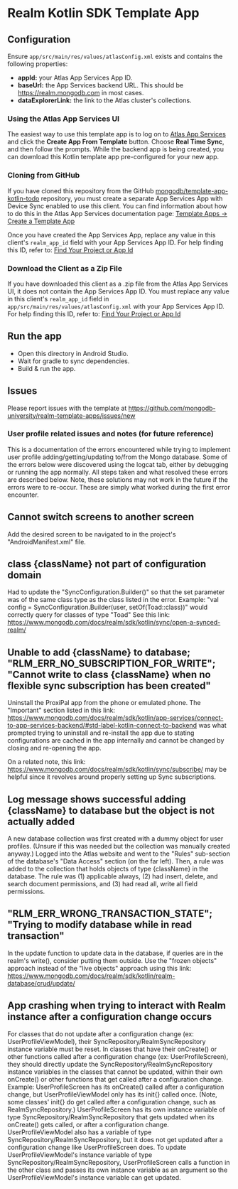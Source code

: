 # Realm Kotlin SDK Template App

## Configuration

Ensure `app/src/main/res/values/atlasConfig.xml` exists and contains the following properties:

- **appId:** your Atlas App Services App ID.
- **baseUrl:** the App Services backend URL. This should be https://realm.mongodb.com in most cases.
- **dataExplorerLink:** the link to the Atlas cluster's collections.

### Using the Atlas App Services UI

The easiest way to use this template app is to log on to [Atlas App Services](https://realm.mongodb.com/) and click the **Create App From Template** button. Choose 
**Real Time Sync**, and then follow the prompts. While the backend app is being 
created, you can download this Kotlin template app pre-configured for your new 
app.

### Cloning from GitHub

If you have cloned this repository from the GitHub
[mongodb/template-app-kotlin-todo](https://github.com/mongodb/template-app-kotlin-todo.git)
repository, you must create a separate App Services App with Device Sync
enabled to use this client. You can find information about how to do this
in the Atlas App Services documentation page:
[Template Apps -> Create a Template App](https://www.mongodb.com/docs/atlas/app-services/reference/template-apps/)

Once you have created the App Services App, replace any value in this client's
`realm_app_id` field with your App Services App ID. For help finding this ID, refer
to: [Find Your Project or App Id](https://www.mongodb.com/docs/atlas/app-services/reference/find-your-project-or-app-id/)

### Download the Client as a Zip File

If you have downloaded this client as a .zip file from the Atlas App Services
UI, it does not contain the App Services App ID. You must replace any value
in this client's `realm_app_id` field in `app/src/main/res/values/atlasConfig.xml`
with your App Services App ID. For help finding this ID, refer to:
[Find Your Project or App Id](https://www.mongodb.com/docs/atlas/app-services/reference/find-your-project-or-app-id/)

## Run the app

- Open this directory in Android Studio.
- Wait for gradle to sync dependencies.
- Build & run the app.

## Issues

Please report issues with the template at https://github.com/mongodb-university/realm-template-apps/issues/new

### User profile related issues and notes (for future reference)

This is a documentation of the errors encountered while trying to implement user profile adding/getting/updating to/from the Mongo database. Some of the errors below were discovered using the logcat tab, either by debugging or running the app normally. All steps taken and what resolved these errors are described below. Note, these solutions may not work in the future if the errors were to re-occur. These are simply what worked during the first error encounter.

## Cannot switch screens to another screen

Add the desired screen to be navigated to in the project's "AndroidManifest.xml" file.

## class {className} not part of configuration domain

Had to update the "SyncConfiguration.Builder()" so that the set parameter was of the same class type as the class listed in the error.
Example:
    "val config = SyncConfiguration.Builder(user, setOf(Toad::class))" would correctly query for classes of type "Toad"
See this link:
    https://www.mongodb.com/docs/realm/sdk/kotlin/sync/open-a-synced-realm/ 

## Unable to add {className} to database; "RLM_ERR_NO_SUBSCRIPTION_FOR_WRITE"; "Cannot write to class {className} when no flexible sync subscription has been created"

Uninstall the ProxiPal app from the phone or emulated phone. The "Important" section listed in this link:
    https://www.mongodb.com/docs/realm/sdk/kotlin/app-services/connect-to-app-services-backend/#std-label-kotlin-connect-to-backend 
was what prompted trying to uninstall and re-install the app due to stating configurations are cached in the app internally and cannot be changed by closing and re-opening the app. 

On a related note, this link:
    https://www.mongodb.com/docs/realm/sdk/kotlin/sync/subscribe/ 
may be helpful since it revolves around properly setting up Sync subscriptions.

## Log message shows successful adding {className} to database but the object is not actually added

A new database collection was first created with a dummy object for user profiles. (Unsure if this was needed but the collection was manually created anyway.) Logged into the Atlas website and went to the "Rules" sub-section of the database's "Data Access" section (on the far left). Then, a rule was added to the collection that holds objects of type {className} in the database. The rule was (1) applicable always, (2) had insert, delete, and search document permissions, and (3) had read all, write all field permissions.

## "RLM_ERR_WRONG_TRANSACTION_STATE"; "Trying to modify database while in read transaction"

In the update function to update data in the database, if queries are in the realm's write(), consider putting them outside. Use the "frozen objects" approach instead of the "live objects" approach using this link:
    https://www.mongodb.com/docs/realm/sdk/kotlin/realm-database/crud/update/ 


## App crashing when trying to interact with Realm instance after a configuration change occurs

For classes that do not update after a configuration change (ex: UserProfileViewModel), their SyncRepository/RealmSyncRepository instance variable must be reset. In classes that have their onCreate() or other functions called after a configuration change (ex: UserProfileScreen), they should directly update the SyncRepository/RealmSyncRepository instance variables in the classes that cannot be updated, within their own onCreate() or other functions that get called after a configuration change.
Example:
    UserProfileScreen has its onCreate() called after a configuration change, but UserProfileViewModel only has its init{} called once. (Note, some classes' init{} do get called after a configuration change, such as RealmSyncRepository.) UserProfileScreen has its own instance variable of type SyncRepository/RealmSyncRepository that gets updated when its onCreate() gets called, or after a configuration change. UserProfileViewModel also has a variable of type SyncRepository/RealmSyncRepository, but it does not get updated after a configuration change like UserProfileScreen does. To update UserProfileViewModel's instance variable of type SyncRepository/RealmSyncRepository, UserProfileScreen calls a function in the other class and passes its own instance variable as an argument so the UserProfileViewModel's instance variable can get updated.
